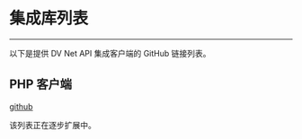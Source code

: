 
# 集成库列表

---

以下是提供 DV Net API 集成客户端的 GitHub 链接列表。

## PHP 客户端
[github](https://github.com/dv-net/dv-net-php-client)

该列表正在逐步扩展中。